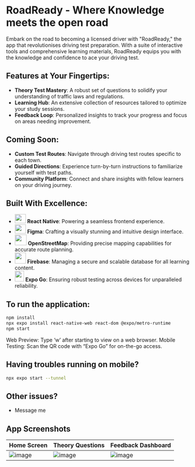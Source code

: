 # RoadReady - Where Knowledge meets the open road

Embark on the road to becoming a licensed driver with "RoadReady," the app that revolutionises driving test preparation. With a suite of interactive tools and comprehensive learning materials, RoadReady equips you with the knowledge and confidence to ace your driving test.

## Features at Your Fingertips:
- **Theory Test Mastery**: A robust set of questions to solidify your understanding of traffic laws and regulations.
- **Learning Hub**: An extensive collection of resources tailored to optimize your study sessions.
- **Feedback Loop**: Personalized insights to track your progress and focus on areas needing improvement.

## Coming Soon:
- **Custom Test Routes**: Navigate through driving test routes specific to each town.
- **Guided Directions**: Experience turn-by-turn instructions to familiarize yourself with test paths.
- **Community Platform**: Connect and share insights with fellow learners on your driving journey.

## Built With Excellence:
- <img src="https://upload.wikimedia.org/wikipedia/commons/thumb/a/a7/React-icon.svg/539px-React-icon.svg.png" width="30" height="25"> **React Native**: Powering a seamless frontend experience.
- <img src="https://cdn.iconscout.com/icon/free/png-256/free-figma-3521426-2944870.png?f=webp" width="30" height="25"> **Figma**: Crafting a visually stunning and intuitive design interface.
- <img src="https://upload.wikimedia.org/wikipedia/commons/thumb/b/b0/Openstreetmap_logo.svg/768px-Openstreetmap_logo.svg.png" width="32" height="29"> **OpenStreetMap**: Providing precise mapping capabilities for accurate route planning.
- <img src="https://miro.medium.com/v2/resize:fit:300/1*R4c8lHBHuH5qyqOtZb3h-w.png" width="30" height="30"> **Firebase**: Managing a secure and scalable database for all learning content.
- <img src="https://seeklogo.com/images/E/expo-go-app-logo-BBBE394CB8-seeklogo.com.png" width="25" height="29"> **Expo Go**: Ensuring robust testing across devices for unparalleled reliability.


## To run the application:
```bash
npm install
npx expo install react-native-web react-dom @expo/metro-runtime 
npm start
```
Web Preview: Type ‘w’ after starting to view on a web browser.
Mobile Testing: Scan the QR code with “Expo Go” for on-the-go access.

## Having troubles running on mobile?
```bash
npx expo start --tunnel
```

## Other issues?
- Message me


## App Screenshots

| Home Screen               | Theory Questions          | Feedback Dashboard        |
|---------------------------|---------------------------|---------------------------|
| ![image](https://github.com/rawata2/Final-Year-Project/assets/72453093/4b1d4369-78e2-44c6-b23c-118127e3068d) | ![image](https://github.com/rawata2/Final-Year-Project/assets/72453093/ebbaf3d2-3464-4b94-a837-8fb8467eb951) | ![image](https://github.com/rawata2/Final-Year-Project/assets/72453093/44b758c7-2fb6-42b9-8efc-cfc276853710) |

